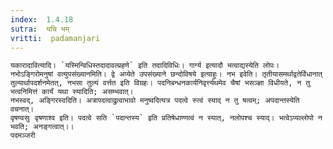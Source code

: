 ```yaml
---
index:  1.4.18
sutra:  यचि भम्
vritti:  padamanjari
---
```


	यकारादावित्यादि। `यस्मिन्विधिस्तदादावल्प्रहणे` इति तदादिविधिः। गार्ग्य इत्यादौ भत्वाद्यस्येति लोपः। नभोऽङ्गिरोमनुषां वत्युपसंख्यानमिति। द्वे अप्येते उपसंख्याने छन्दोविषये इत्याहुः। नभ इवेति। तृतीयासमर्थाद्वतेर्विधानात् तुल्यार्थापदर्शनमेतत्, नभसा तुल्यं वर्त्तत इति विग्रहः। पदनिबन्धनकार्यनिवृर्त्त्यथमेव चैषां भसञ्ज्ञा विधीयते, न तु भत्वनिमित्तं कार्यं यथा स्यादिति; असम्भवात्।
	नभस्वद्, अङ्गिरस्वदिति। अत्रापदत्वाद्रुत्वाभावो मनुष्वदित्यत्र पदत्वे रुत्वं स्याद् न तु षत्वम्; अपदान्तस्येति वचनात्।
	वृषण्वसुः वृषणाश्व इति। पदत्वे सति `पदान्तस्य` इति प्रतिषेधाण्णत्वं न स्यात्, नलोपश्च स्याद्। भत्वेऽप्यल्लोपो न भवति; अनङ्गत्वात्।।
	पदमञ्जरी
